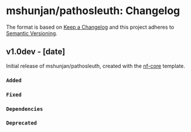 # mshunjan/pathosleuth: Changelog

The format is based on [Keep a Changelog](https://keepachangelog.com/en/1.0.0/)
and this project adheres to [Semantic Versioning](https://semver.org/spec/v2.0.0.html).

## v1.0dev - [date]

Initial release of mshunjan/pathosleuth, created with the [nf-core](https://nf-co.re/) template.

### `Added`

### `Fixed`

### `Dependencies`

### `Deprecated`
